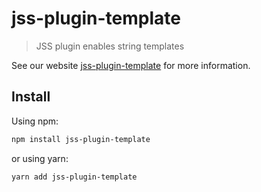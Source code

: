 # jss-plugin-template

> JSS plugin enables string templates

See our website [jss-plugin-template](https://cssinjs.org/jss-plugin-template?v=v10.0.0-alpha.9) for more information.

## Install

Using npm:

```sh
npm install jss-plugin-template
```

or using yarn:

```sh
yarn add jss-plugin-template
```
